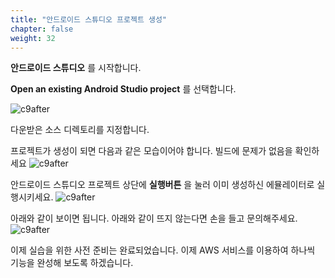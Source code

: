 ```yaml
---
title: "안드로이드 스튜디오 프로젝트 생성"
chapter: false
weight: 32
---
```


**안드로이드 스튜디오** 를 시작합니다. 

**Open an existing Android Studio project** 를 선택합니다.

![c9after](/images/openproject.png)

다운받은 소스 디렉토리를 지정합니다.

프로젝트가 생성이 되면 다음과 같은 모습이어야 합니다. 빌드에 문제가 없음을 확인하세요
![c9after](/images/openprojectandbuild.png)

안드로이드 스튜디오 프로젝트 상단에 **실행버튼** 을 눌러 이미 생성하신 에뮬레이터로 실행시키세요.
![c9after](/images/run.png)

아래와 같이 보이면 됩니다. 아래와 같이 뜨지 않는다면 손을 들고 문의해주세요.
![c9after](/images/emul.png)

이제 실습을 위한 사전 준비는 완료되었습니다. 이제 AWS 서비스를 이용하여 하나씩 기능을 완성해 보도록 하겠습니다.

